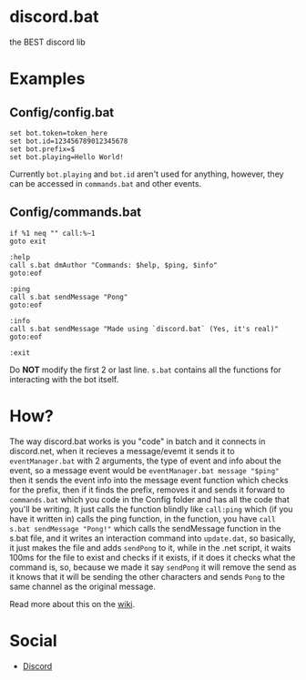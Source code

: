 # discord.bat
the BEST discord lib

# Examples
## Config/config.bat
```batch
set bot.token=token_here
set bot.id=123456789012345678
set bot.prefix=$
set bot.playing=Hello World!
```
Currently `bot.playing` and `bot.id` aren't used for anything, however, they can be accessed in `commands.bat` and other events.

## Config/commands.bat
```batch
if %1 neq "" call:%~1
goto exit

:help
call s.bat dmAuthor "Commands: $help, $ping, $info"
goto:eof

:ping
call s.bat sendMessage "Pong"
goto:eof

:info
call s.bat sendMessage "Made using `discord.bat` (Yes, it's real)"
goto:eof

:exit
```
Do **NOT** modify the first 2 or last line. `s.bat` contains all the functions for interacting with the bot itself.

# How?
The way discord.bat works is you "code" in batch and it connects in discord.net, when it recieves a message/evemt it sends it to `eventManager.bat` with 2 arguments, the type of event and info about the event, so a message event would be `eventManager.bat message "$ping"` then it sends the event info into the message event function which checks for the prefix, then if it finds the prefix, removes it and sends it forward to `commands.bat` which you code in the Config folder and has all the code that you'll be writing. It just calls the function blindly like `call:ping` which (if you have it written in) calls the ping function, in the function, you have `call s.bat sendMessage "Pong!"` which calls the sendMessage function in the s.bat file, and it writes an interaction command into `update.dat`, so basically, it just makes the file and adds `sendPong` to it, while in the .net script, it waits 100ms for the file to exist and checks if it exists, if it does it checks what the command is, so, because we made it say `sendPong` it will remove the send as it knows that it will be sending the other characters and sends `Pong` to the same channel as the original message.

Read more about this on the [wiki](https://github.com/MininMobile/discord.bat/wiki).

# Social
- [Discord](https://discord.gg/Fhaa72f)

